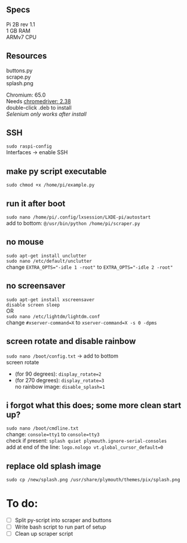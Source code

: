 ## Specs
Pi 2B rev 1.1  
1 GB RAM  
ARMv7 CPU  

## Resources
buttons.py  
scrape.py  
splash.png  

Chromium: 65.0  
Needs [chromedriver: 2.38](https://launchpad.net/ubuntu/trusty/+package/chromium-chromedriver)  
double-click .deb to install  
_Selenium only works after install_  

## SSH
`sudo raspi-config`  
Interfaces -> enable SSH  

## make py script executable
`sudo chmod +x /home/pi/example.py`  

## run it after boot
`sudo nano /home/pi/.config/lxsession/LXDE-pi/autostart`  
add to bottom: `@/usr/bin/python /home/pi/scraper.py`  

## no mouse
`sudo apt-get install unclutter`  
`sudo nano /etc/default/unclutter`  
change `EXTRA_OPTS="-idle 1 -root"` to `EXTRA_OPTS="-idle 2 -root"`  

## no screensaver
`sudo apt-get install xscreensaver`  
`disable screen sleep`  
OR  
`sudo nano /etc/lightdm/lightdm.conf`  
change `#xserver-command=X` to `xserver-command=X -s 0 -dpms`  

## screen rotate and disable rainbow
`sudo nano /boot/config.txt` -> add to bottom  
screen rotate  
* (for 90 degrees): `display_rotate=2`  
* (for 270 degrees): `display_rotate=3`  
no rainbow image: `disable_splash=1`  

## i forgot what this does; some more clean start up?
`sudo nano /boot/cmdline.txt`  
change: `console=tty1`  to  `console=tty3`  
check if present: `splash quiet plymouth.ignore-serial-consoles`  
add at end of the line: `logo.nologo vt.global_cursor_default=0`  

## replace old splash image
`sudo cp /new/splash.png /usr/share/plymouth/themes/pix/splash.png`  

# To do:
- [ ] Split py-script into scraper and buttons
- [ ] Write bash script to run part of setup
- [ ] Clean up scraper script
